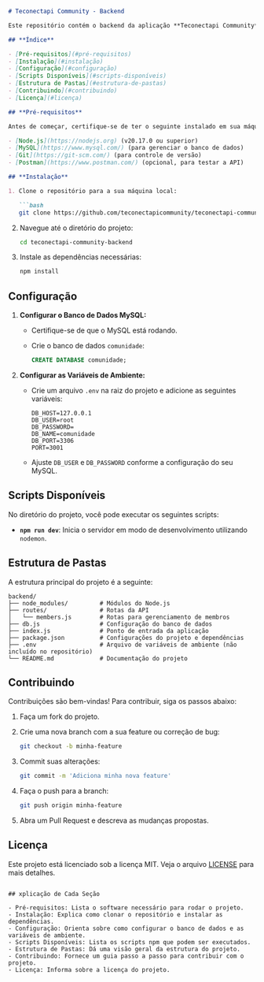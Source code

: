 

```markdown
# Teconectapi Community - Backend

Este repositório contém o backend da aplicação **Teconectapi Community**, desenvolvido utilizando **Node.js** e **Express**. O objetivo deste projeto é fornecer uma API para gerenciar os membros da comunidade, permitindo operações de cadastro, visualização, atualização e exclusão.

## **Índice**

- [Pré-requisitos](#pré-requisitos)
- [Instalação](#instalação)
- [Configuração](#configuração)
- [Scripts Disponíveis](#scripts-disponíveis)
- [Estrutura de Pastas](#estrutura-de-pastas)
- [Contribuindo](#contribuindo)
- [Licença](#licença)

## **Pré-requisitos**

Antes de começar, certifique-se de ter o seguinte instalado em sua máquina:

- [Node.js](https://nodejs.org) (v20.17.0 ou superior)
- [MySQL](https://www.mysql.com/) (para gerenciar o banco de dados)
- [Git](https://git-scm.com/) (para controle de versão)
- [Postman](https://www.postman.com/) (opcional, para testar a API)

## **Instalação**

1. Clone o repositório para a sua máquina local:

   ```bash
   git clone https://github.com/teconectapicommunity/teconectapi-community-backend.git
   ```

2. Navegue até o diretório do projeto:

   ```bash
   cd teconectapi-community-backend
   ```

3. Instale as dependências necessárias:

   ```bash
   npm install
   ```

## **Configuração**

1. **Configurar o Banco de Dados MySQL:**

   - Certifique-se de que o MySQL está rodando.
   - Crie o banco de dados `comunidade`:

     ```sql
     CREATE DATABASE comunidade;
     ```

2. **Configurar as Variáveis de Ambiente:**

   - Crie um arquivo `.env` na raiz do projeto e adicione as seguintes variáveis:

     ```env
     DB_HOST=127.0.0.1
     DB_USER=root
     DB_PASSWORD=
     DB_NAME=comunidade
     DB_PORT=3306
     PORT=3001
     ```

   - Ajuste `DB_USER` e `DB_PASSWORD` conforme a configuração do seu MySQL.

## **Scripts Disponíveis**

No diretório do projeto, você pode executar os seguintes scripts:

- **`npm run dev`**: Inicia o servidor em modo de desenvolvimento utilizando `nodemon`.

## **Estrutura de Pastas**

A estrutura principal do projeto é a seguinte:

```
backend/
├── node_modules/         # Módulos do Node.js
├── routes/               # Rotas da API
│   └── members.js        # Rotas para gerenciamento de membros
├── db.js                 # Configuração do banco de dados
├── index.js              # Ponto de entrada da aplicação
├── package.json          # Configurações do projeto e dependências
├── .env                  # Arquivo de variáveis de ambiente (não incluído no repositório)
└── README.md             # Documentação do projeto
```

## **Contribuindo**

Contribuições são bem-vindas! Para contribuir, siga os passos abaixo:

1. Faça um fork do projeto.
2. Crie uma nova branch com a sua feature ou correção de bug: 

   ```bash
   git checkout -b minha-feature
   ```

3. Commit suas alterações:

   ```bash
   git commit -m 'Adiciona minha nova feature'
   ```

4. Faça o push para a branch:

   ```bash
   git push origin minha-feature
   ```

5. Abra um Pull Request e descreva as mudanças propostas.

## **Licença**

Este projeto está licenciado sob a licença MIT. Veja o arquivo [LICENSE](LICENSE) para mais detalhes.
```

## xplicação de Cada Seção

- Pré-requisitos: Lista o software necessário para rodar o projeto.
- Instalação: Explica como clonar o repositório e instalar as dependências.
- Configuração: Orienta sobre como configurar o banco de dados e as variáveis de ambiente.
- Scripts Disponíveis: Lista os scripts npm que podem ser executados.
- Estrutura de Pastas: Dá uma visão geral da estrutura do projeto.
- Contribuindo: Fornece um guia passo a passo para contribuir com o projeto.
- Licença: Informa sobre a licença do projeto.


